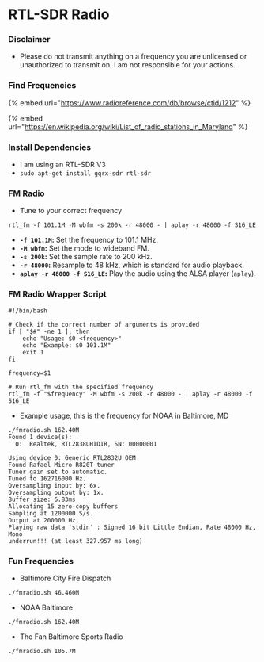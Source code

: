 # RTL-SDR Radio

### Disclaimer

* Please do not transmit anything on a frequency you are unlicensed or unauthorized to transmit on. I am not responsible for your actions.

### Find Frequencies&#x20;

{% embed url="https://www.radioreference.com/db/browse/ctid/1212" %}

{% embed url="https://en.wikipedia.org/wiki/List_of_radio_stations_in_Maryland" %}

### Install Dependencies

* I am using an RTL-SDR V3&#x20;
* `sudo apt-get install gqrx-sdr rtl-sdr`

### FM Radio

* Tune to your correct frequency&#x20;

```
rtl_fm -f 101.1M -M wbfm -s 200k -r 48000 - | aplay -r 48000 -f S16_LE
```

* **`-f 101.1M`:** Set the frequency to 101.1 MHz.
* **`-M wbfm`:** Set the mode to wideband FM.
* **`-s 200k`:** Set the sample rate to 200 kHz.
* **`-r 48000`:** Resample to 48 kHz, which is standard for audio playback.
* **`aplay -r 48000 -f S16_LE`:** Play the audio using the ALSA player (`aplay`).

### FM Radio Wrapper Script

```
#!/bin/bash

# Check if the correct number of arguments is provided
if [ "$#" -ne 1 ]; then
    echo "Usage: $0 <frequency>"
    echo "Example: $0 101.1M"
    exit 1
fi

frequency=$1

# Run rtl_fm with the specified frequency
rtl_fm -f "$frequency" -M wbfm -s 200k -r 48000 - | aplay -r 48000 -f S16_LE

```

* Example usage, this is the frequency for NOAA in Baltimore, MD

```
./fmradio.sh 162.40M
Found 1 device(s):
  0:  Realtek, RTL2838UHIDIR, SN: 00000001

Using device 0: Generic RTL2832U OEM
Found Rafael Micro R820T tuner
Tuner gain set to automatic.
Tuned to 162716000 Hz.
Oversampling input by: 6x.
Oversampling output by: 1x.
Buffer size: 6.83ms
Allocating 15 zero-copy buffers
Sampling at 1200000 S/s.
Output at 200000 Hz.
Playing raw data 'stdin' : Signed 16 bit Little Endian, Rate 48000 Hz, Mono
underrun!!! (at least 327.957 ms long)
```

### Fun Frequencies&#x20;

* Baltimore City Fire Dispatch

```
./fmradio.sh 46.460M
```

* NOAA Baltimore&#x20;

```
./fmradio.sh 162.40M
```

* The Fan Baltimore Sports Radio

```
./fmradio.sh 105.7M
```
